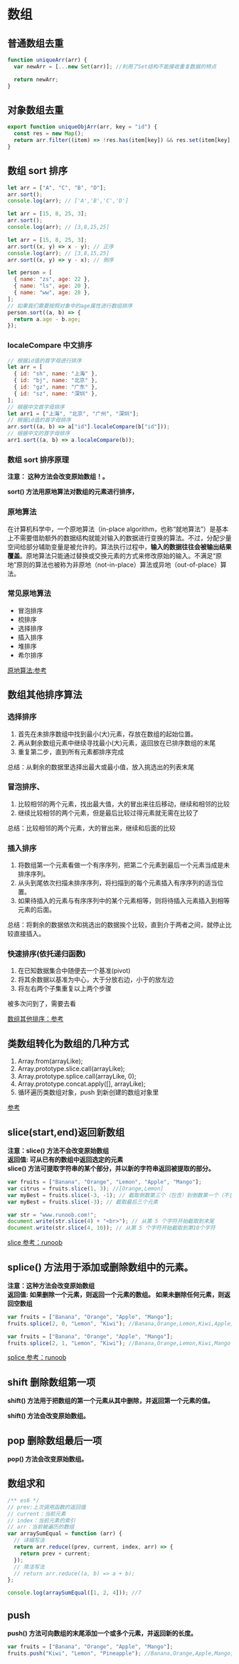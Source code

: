 # 数组

## 普通数组去重

```js
function uniqueArr(arr) {
  var newArr = [...new Set(arr)]; //利用了Set结构不能接收重复数据的特点

  return newArr;
}
```

## 对象数组去重

```js
export function uniqueObjArr(arr, key = "id") {
  const res = new Map();
  return arr.filter((item) => !res.has(item[key]) && res.set(item[key], 1));
}
```

## 数组 sort 排序

```js
let arr = ["A", "C", "B", "D"];
arr.sort();
console.log(arr); // ['A','B','C','D']
```

```js
let arr = [15, 8, 25, 3];
arr.sort();
console.log(arr); // [3,8,15,25]
```

```js
let arr = [15, 8, 25, 3];
arr.sort((x, y) => x - y); // 正序
console.log(arr); // [3,8,15,25]
arr.sort((x, y) => y - x); // 倒序
```

```js
let person = [
  { name: "zs", age: 22 },
  { name: "ls", age: 20 },
  { name: "ww", age: 28 },
];
// 如果我们需要按照对象中的age属性进行数组排序
person.sort((a, b) => {
  return a.age - b.age;
});
```

### localeCompare 中文排序

```js
// 根据id值的首字母进行排序
let arr = [
  { id: "sh", name: "上海" },
  { id: "bj", name: "北京" },
  { id: "gz", name: "广东" },
  { id: "sz", name: "深圳" },
];
// 根据中文首字母排序
let arr1 = ["上海", "北京", "广州", "深圳"];
// 根据id值的首字母排序
arr.sort((a, b) => a["id"].localeCompare(b["id"]));
// 根据中文的首字母排序
arr1.sort((a, b) => a.localeCompare(b));
```

### 数组 sort 排序原理

**注意： 这种方法会改变原始数组！。**

**sort() 方法用原地算法对数组的元素进行排序，**

### 原地算法

在计算机科学中，一个原地算法（in-place algorithm，也称“就地算法”）是基本上不需要借助额外的数据结构就能对输入的数据进行变换的算法。不过，分配少量空间给部分辅助变量是被允许的。算法执行过程中，**输入的数据往往会被输出结果覆盖**。原地算法只能通过替换或交换元素的方式来修改原始的输入。不满足“原地”原则的算法也被称为非原地（not-in-place）算法或异地（out-of-place）算法。

### 常见原地算法

- 冒泡排序
- 梳排序
- 选择排序
- 插入排序
- 堆排序
- 希尔排序

[原地算法:参考](https://zh.wikipedia.org/wiki/%E5%8E%9F%E5%9C%B0%E7%AE%97%E6%B3%95)

## 数组其他排序算法

### 选择排序

1. 首先在未排序数组中找到最小(大)元素，存放在数组的起始位置。
2. 再从剩余数组元素中继续寻找最小(大)元素，返回放在已排序数组的末尾
3. 重复第二步，直到所有元素都排序完成

总结：从剩余的数据里选择出最大或最小值，放入挑选出的列表末尾

### 冒泡排序、

1. 比较相邻的两个元素，找出最大值，大的冒出来往后移动，继续和相邻的比较
2. 继续比较相邻的两个元素，但是最后比较过得元素就无需在比较了

总结：比较相邻的两个元素，大的冒出来，继续和后面的比较

### 插入排序

1.  将数组第一个元素看做一个有序序列，把第二个元素到最后一个元素当成是未排序序列。
2.  从头到尾依次扫描未排序序列，将扫描到的每个元素插入有序序列的适当位置。
3.  如果待插入的元素与有序序列中的某个元素相等，则将待插入元素插入到相等元素的后面。

总结：将剩余的数据依次和挑选出的数据挨个比较，直到介于两者之间，就停止比较直接插入。

### 快速排序(依托递归函数)

1. 在已知数据集合中随便去一个基准(pivot)
2. 将其余数据以基准为中心，大于分放右边，小于的放左边
3. 将左右两个子集重复以上两个步骤

被多次问到了，需要去看

[数组其他排序：参考](https://blog.csdn.net/weixin_55992854/article/details/116849789)

## 类数组转化为数组的几种方式

1. Array.from(arrayLike);
2. Array.prototype.slice.call(arrayLike);
3. Array.prototype.splice.call(arrayLike, 0);
4. Array.prototype.concat.apply([], arrayLike);
5. 循环遍历类数组对象，push 到新创建的数组对象里

[参考](https://blog.csdn.net/strongestegg/article/details/110059642)

## slice(start,end)返回新数组

**注意：slice() 方法不会改变原始数组**  
**返回值: 可从已有的数组中返回选定的元素**  
**slice() 方法可提取字符串的某个部分，并以新的字符串返回被提取的部分。**

```js
var fruits = ["Banana", "Orange", "Lemon", "Apple", "Mango"];
var citrus = fruits.slice(1, 3); //[Orange,Lemon]
var myBest = fruits.slice(-3, -1); // 截取倒数第三个（包含）到倒数第一个（不包含）的两个元素
var myBest = fruits.slice(-3); // 截取最后三个元素

var str = "www.runoob.com!";
document.write(str.slice(4) + "<br>"); // 从第 5 个字符开始截取到末尾
document.write(str.slice(4, 10)); // 从第 5 个字符开始截取到第10个字符
```

[slice 参考：runoob](https://www.runoob.com/jsref/jsref-slice-array.html)

## splice() 方法用于添加或删除数组中的元素。

**注意：这种方法会改变原始数组**  
**返回值: 如果删除一个元素，则返回一个元素的数组。 如果未删除任何元素，则返回空数组**

```js
var fruits = ["Banana", "Orange", "Apple", "Mango"];
fruits.splice(2, 0, "Lemon", "Kiwi"); //Banana,Orange,Lemon,Kiwi,Apple,Mango
```

```js
var fruits = ["Banana", "Orange", "Apple", "Mango"];
fruits.splice(2, 1, "Lemon", "Kiwi"); //Banana,Orange,Lemon,Kiwi,Mango
```

[splice 参考：runoob](https://www.runoob.com/jsref/jsref-splice.html)

## shift 删除数组第一项

**shift() 方法用于把数组的第一个元素从其中删除，并返回第一个元素的值。**

**shift() 方法会改变原始数组。**

## pop 删除数组最后一项

**pop() 方法会改变原始数组。**

## 数组求和

```js
/** es6 */
// prev:上次调用函数的返回值
// current：当前元素
// index：当前元素的索引
// arr：当前被遍历的数组
var arraySumEqual = function (arr) {
  // 详细写法
  return arr.reduce((prev, current, index, arr) => {
    return prev + current;
  });
  // 简洁写法
  // return arr.reduce((a, b) => a + b);
};

console.log(arraySumEqual([1, 2, 4])); //7
```

## push

**push() 方法可向数组的末尾添加一个或多个元素，并返回新的长度。**

```js
var fruits = ["Banana", "Orange", "Apple", "Mango"];
fruits.push("Kiwi", "Lemon", "Pineapple"); //Banana,Orange,Apple,Mango,Kiwi,Lemon,Pineapple
```
